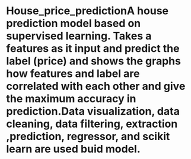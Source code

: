 # House_price_predictionA house prediction model based on supervised learning. Takes a features as it input and predict the label (price) and shows the graphs how features and label are correlated with each other and give the maximum accuracy in prediction.Data visualization, data cleaning, data filtering, extraction ,prediction, regressor, and scikit learn are used buid model.
